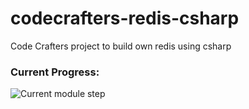 # codecrafters-redis-csharp
Code Crafters project to build own redis using csharp

### Current Progress:
![Current module step](https://backend.codecrafters.io/progress/redis/5f469fcf-d021-42e4-ba43-42544bfa8492)
